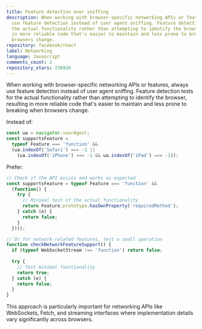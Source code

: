 ```yaml
---
title: Feature detection over sniffing
description: When working with browser-specific networking APIs or features, always
  use feature detection instead of user agent sniffing. Feature detection tests for
  the actual functionality rather than attempting to identify the browser, resulting
  in more reliable code that's easier to maintain and less prone to breaking when
  browsers change.
repository: facebook/react
label: Networking
language: Javascript
comments_count: 2
repository_stars: 236926
---
```


When working with browser-specific networking APIs or features, always use feature detection instead of user agent sniffing. Feature detection tests for the actual functionality rather than attempting to identify the browser, resulting in more reliable code that's easier to maintain and less prone to breaking when browsers change.

Instead of:
```javascript
const ua = navigator.userAgent;
const supportsFeature =
  typeof Feature === 'function' &&
  (ua.indexOf('Safari') === -1 ||
    (ua.indexOf('iPhone') === -1 && ua.indexOf('iPad') === -1));
```

Prefer:
```javascript
// Check if the API exists and works as expected
const supportsFeature = typeof Feature === 'function' && 
  (function() {
    try {
      // Minimal test of the actual functionality
      return Feature.prototype.hasOwnProperty('requiredMethod');
    } catch (e) {
      return false;
    }
  })();

// Or for network-related features, test a small operation
function checkNetworkFeatureSupport() {
  if (typeof WebSocketStream !== 'function') return false;
  
  try {
    // Test minimal functionality
    return true;
  } catch (e) {
    return false;
  }
}
```

This approach is particularly important for networking APIs like WebSockets, Fetch, and streaming interfaces where implementation details vary significantly across browsers.